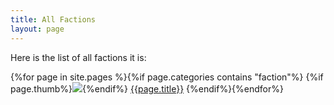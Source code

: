 ```yaml
---
title: All Factions
layout: page
---
```

Here is the list of all factions it is:

{%for page in site.pages %}{%if page.categories contains "faction"%}
{%if page.thumb%}<img src="{{page.dpath |append:page.thumb | relative_url}}" class="thumb">{%endif%}
[{{page.title}}]({{page.url}})
{%endif%}{%endfor%}
